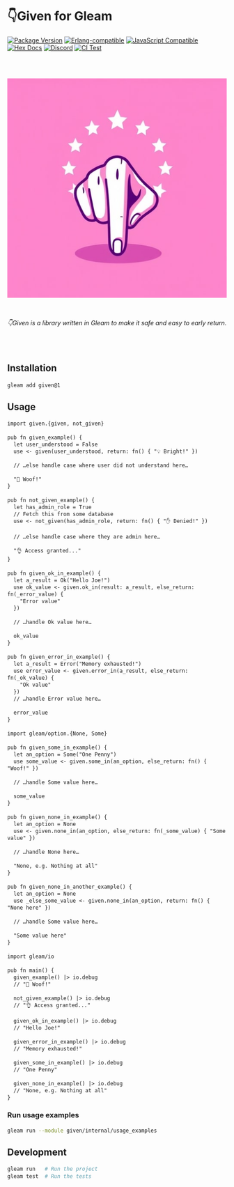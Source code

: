 # 👇Given for Gleam

[![Package <a href="https://github.com/inoas/gleam-given/releases"><img src="https://img.shields.io/github/release/inoas/gleam-given" alt="GitHub release"></a> Version](https://img.shields.io/hexpm/v/given)](https://hex.pm/packages/given)
[![Erlang-compatible](https://img.shields.io/badge/target-erlang-b83998)](https://www.erlang.org/)
[![JavaScript Compatible](https://img.shields.io/badge/target-javascript-f3e155)](https://en.wikipedia.org/wiki/JavaScript)
[![Hex Docs](https://img.shields.io/badge/hex-docs-ffaff3)](https://hexdocs.pm/given/)
[![Discord](https://img.shields.io/discord/768594524158427167?label=discord%20chat&amp;color=5865F2)](https://discord.gg/Fm8Pwmy)
[![CI Test](https://github.com/inoas/gleam-given/actions/workflows/test.yml/badge.svg?branch=main&amp;event=push)](https://github.com/inoas/gleam-given/actions/workflows/test.yml)

<br>
<br>

<p align="center">
  <img src="https://raw.githubusercontent.com/inoas/gleam-given/main/given-logo.png" alt="Given Logo" style="max-height: 33vh; width: auto; height: auto" width="480" height="480"/>
</p>

<br>

<p align="center">
  <i>
    👇Given is a library written in Gleam to make it safe and easy to early return.
  </i>
</p>

<br>
<br>

## Installation

```sh
gleam add given@1
```

## Usage

```gleam
import given.{given, not_given}

pub fn given_example() {
  let user_understood = False
  use <- given(user_understood, return: fn() { "💡 Bright!" })

  // …else handle case where user did not understand here…

  "🤯 Woof!"
}

pub fn not_given_example() {
  let has_admin_role = True
  // Fetch this from some database
  use <- not_given(has_admin_role, return: fn() { "✋ Denied!" })

  // …else handle case where they are admin here…

  "👌 Access granted..."
}

pub fn given_ok_in_example() {
  let a_result = Ok("Hello Joe!")
  use ok_value <- given.ok_in(result: a_result, else_return: fn(_error_value) {
    "Error value"
  })

  // …handle Ok value here…

  ok_value
}

pub fn given_error_in_example() {
  let a_result = Error("Memory exhausted!")
  use error_value <- given.error_in(a_result, else_return: fn(_ok_value) {
    "Ok value"
  })
  // …handle Error value here…

  error_value
}

import gleam/option.{None, Some}

pub fn given_some_in_example() {
  let an_option = Some("One Penny")
  use some_value <- given.some_in(an_option, else_return: fn() { "Woof!" })

  // …handle Some value here…

  some_value
}

pub fn given_none_in_example() {
  let an_option = None
  use <- given.none_in(an_option, else_return: fn(_some_value) { "Some value" })

  // …handle None here…

  "None, e.g. Nothing at all"
}

pub fn given_none_in_another_example() {
  let an_option = None
  use _else_some_value <- given.none_in(an_option, return: fn() { "None here" })

  // …handle Some value here…

  "Some value here"
}

import gleam/io

pub fn main() {
  given_example() |> io.debug
  // "🤯 Woof!"

  not_given_example() |> io.debug
  // "👌 Access granted..."

  given_ok_in_example() |> io.debug
  // "Hello Joe!"

  given_error_in_example() |> io.debug
  // "Memory exhausted!"

  given_some_in_example() |> io.debug
  // "One Penny"

  given_none_in_example() |> io.debug
  // "None, e.g. Nothing at all"
}
```

### Run usage examples

```sh
gleam run --module given/internal/usage_examples
```

## Development

```sh
gleam run   # Run the project
gleam test  # Run the tests
```
